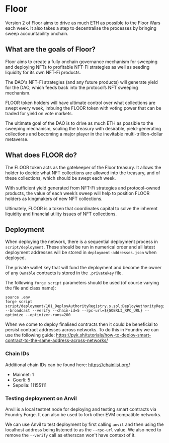 # Floor

Version 2 of Floor aims to drive as much ETH as possible to the Floor Wars each week. It also takes a step to decentralise the processes by bringing sweep accountability onchain.


## What are the goals of Floor?

Floor aims to create a fully onchain governance mechanism for sweeping and deploying NFTs to profitable NFT-Fi strategies as well as seeding liquidity for its own NFT-Fi products.

The DAO's NFT-Fi strategies (and any future products) will generate yield for the DAO, which feeds back into the protocol’s NFT sweeping mechanism.

FLOOR token holders will have ultimate control over what collections are swept every week, imbuing the FLOOR token with voting power that can be traded for yield on vote markets.

The ultimate goal of the DAO is to drive as much ETH as possible to the sweeping mechanism, scaling the treasury with desirable, yield-generating collections and becoming a major player in the inevitable multi-trillion-dollar metaverse.


## What does FLOOR do?

The FLOOR token acts as the gatekeeper of the Floor treasury. It allows the holder to decide what NFT collections are allowed into the treasury, and of these collections, which should be swept each week.

With sufficient yield generated from NFT-Fi strategies and protocol-owned products, the value of each week’s sweep will help to position FLOOR holders as kingmakers of new NFT collections.

Ultimately, FLOOR is a token that coordinates capital to solve the inherent liquidity and financial utility issues of NFT collections.


## Deployment

When deploying the network, there is a sequential deployment process in `script/deployment`. These should be run in numerical order and all latest deployment addresses will be stored in `deployment-addresses.json` when deployed.

The private wallet key that will fund the deployment and become the owner of any `Ownable` contracts is stored in the `.privatekey` file.

The following `forge script` parameters should be used (of course varying the file and class name):

```
source .env
forge script script/deployment/101_DeployAuthorityRegistry.s.sol:DeployAuthorityRegistry --broadcast --verify --chain-id=5 --rpc-url=${GOERLI_RPC_URL} --optimize --optimizer-runs=200
```

When we come to deploy finalised contracts then it could be beneficial to persist contract addresses across networks. To do this in Foundry we can use the following guide:
https://pyk.sh/tutorials/how-to-deploy-smart-contract-to-the-same-address-across-networks/


### Chain IDs
Additional chain IDs can be found here: https://chainlist.org/

- Mainnet: 1
- Goerli: 5
- Sepolia: 11155111


### Testing deployment on Anvil
Anvil is a local testnet node for deploying and testing smart contracts via Foundry Forge. It can also be used to fork other EVM compatible networks.

We can use Anvil to test deployment by first calling `anvil` and then using the localhost address being listened to as the `--rpc-url` value. We also need to remove the `--verify` call as etherscan won't have context of it.

